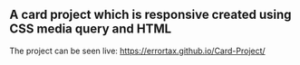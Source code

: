 ## A card project which is responsive created using CSS media query and HTML
The project can be seen live:
https://errortax.github.io/Card-Project/
